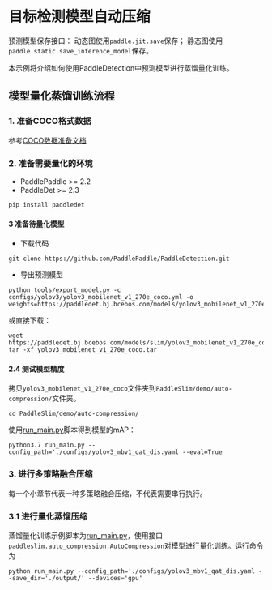 # 目标检测模型自动压缩

预测模型保存接口：
动态图使用``paddle.jit.save``保存；
静态图使用``paddle.static.save_inference_model``保存。

本示例将介绍如何使用PaddleDetection中预测模型进行蒸馏量化训练。

## 模型量化蒸馏训练流程

### 1. 准备COCO格式数据

参考[COCO数据准备文档](https://github.com/PaddlePaddle/PaddleDetection/blob/release/2.4/docs/tutorials/PrepareDataSet.md#coco%E6%95%B0%E6%8D%AE)

### 2. 准备需要量化的环境

- PaddlePaddle >= 2.2
- PaddleDet >= 2.3

```shell
pip install paddledet
```

#### 3 准备待量化模型
- 下载代码
```
git clone https://github.com/PaddlePaddle/PaddleDetection.git
```
- 导出预测模型
```shell
python tools/export_model.py -c configs/yolov3/yolov3_mobilenet_v1_270e_coco.yml -o weights=https://paddledet.bj.bcebos.com/models/yolov3_mobilenet_v1_270e_coco.pdparams
```
或直接下载：
```shell
wget https://paddledet.bj.bcebos.com/models/slim/yolov3_mobilenet_v1_270e_coco.tar
tar -xf yolov3_mobilenet_v1_270e_coco.tar
```

#### 2.4 测试模型精度
拷贝``yolov3_mobilenet_v1_270e_coco``文件夹到``PaddleSlim/demo/auto-compression/``文件夹。
```
cd PaddleSlim/demo/auto-compression/
```
使用[run_main.py](run_main.py)脚本得到模型的mAP：
```
python3.7 run_main.py --config_path='./configs/yolov3_mbv1_qat_dis.yaml --eval=True
```

### 3. 进行多策略融合压缩

每一个小章节代表一种多策略融合压缩，不代表需要串行执行。

### 3.1 进行量化蒸馏压缩
蒸馏量化训练示例脚本为[run_main.py](run_main.py)，使用接口``paddleslim.auto_compression.AutoCompression``对模型进行量化训练。运行命令为：
```
python run_main.py --config_path='./configs/yolov3_mbv1_qat_dis.yaml --save_dir='./output/' --devices='gpu'
```
